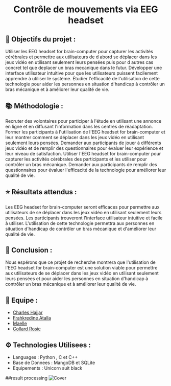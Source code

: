 <h1 align="center">
  Contrôle de mouvements via EEG headset
</h1>

## 🎯 Objectifs du projet :

Utiliser les EEG headset for brain-computer pour capturer les activités cérébrales et permettre aux utilisateurs de d abord se déplacer dans les jeux vidéo en utilisant seulement leurs pensées puis pour d autres cas concret tel que deplacer un bras mecanique dans le futur.
Développer une interface utilisateur intuitive pour que les utilisateurs puissent facilement apprendre à utiliser le système.
Étudier l'efficacité de l'utilisation de cette technologie pour aider les personnes en situation d'handicap à contrôler un bras mécanique et à améliorer leur qualité de vie.

## 📚 Méthodologie :

Recruter des volontaires pour participer à l'étude en utilisant une annonce en ligne et en diffusant l'information dans les centres de réadaptation.
Former les participants à l'utilisation de l'EEG headset for brain-computer et leur montrer comment se déplacer dans les jeux vidéo en utilisant seulement leurs pensées.
Demander aux participants de jouer à différents jeux vidéo et de remplir des questionnaires pour évaluer leur expérience et leur niveau de satisfaction.
Utiliser l'EEG headset for brain-computer pour capturer les activités cérébrales des participants et les utiliser pour contrôler un bras mécanique.
Demander aux participants de remplir des questionnaires pour évaluer l'efficacité de la technologie pour améliorer leur qualité de vie.

## ⭐️ Résultats attendus :

Les EEG headset for brain-computer seront efficaces pour permettre aux utilisateurs de se déplacer dans les jeux vidéo en utilisant seulement leurs pensées.
Les participants trouveront l'interface utilisateur intuitive et facile à utiliser.
L'utilisation de cette technologie permettra aux personnes en situation d'handicap de contrôler un bras mécanique et d'améliorer leur qualité de vie.

## 📝 Conclusion :

  Nous espérons que ce projet de recherche montrera que l'utilisation de l'EEG headset for brain-computer est une solution viable pour permettre aux utilisateurs de se déplacer dans les jeux vidéo en utilisant seulement leurs pensées et pour aider les personnes en situation d'handicap à contrôler un bras mécanique et à améliorer leur qualité de vie.

## 👥 Equipe :

<ul>
  <li><a href="https://github.com/ulookme"> Charles Hajjar </a></li>
  <li><a href="https://github.com/supermomie"</a>Frahkredine Atalla</li>
  <li><a href="https://github.com/Firestorck"</a>Maelle</li>
  <li><a href="https://github.com/BlankRose"> Collard Rosie </a></li>
</ul>

## ⚙️ Technologies Utilisees :

- Languages : Python , C et C++ 
- Base de Donnees : MangoDB et SQLite
- Equipements : Unicorn suit black 

##result processing 
![Cover](https://github.com/NeuralStar/Deep_think_Hajj/blob/main/deep_think.png)
